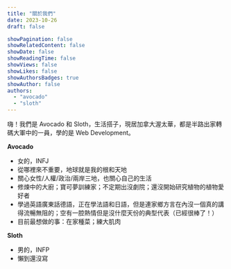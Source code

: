 ```yaml
---
title: "關於我們"
date: 2023-10-26
draft: false

showPagination: false
showRelatedContent: false
showDate: false
showReadingTime: false
showViews: false
showLikes: false
showAuthorsBadges: true
showAuthor: false
authors:
  - "avocado"
  - "sloth"
---
```


嗨！我們是 Avocado 和 Sloth，生活搭子，現居加拿大渥太華，都是半路出家轉碼大軍中的一員，學的是 Web Development。

**Avocado**
- 女的，INFJ
- 從哪裡來不重要，地球就是我的根和天地
- 關心女性/人權/政治/兩岸三地，也關心自己的生活
- 修煉中的大廚；寶可夢訓練家；不定期出沒劇院；還沒開始研究植物的植物愛好者
- 學過英語廣東話德語，正在學法語和日語，但是連家鄉方言在內沒一個真的講得流暢無阻的；空有一腔熱情但是沒什麼天份的典型代表（已經很棒了！）
- 目前最想做的事：在家種菜；練大肌肉

**Sloth** 
<br>
- 男的，INFP
- 懶到還沒寫

